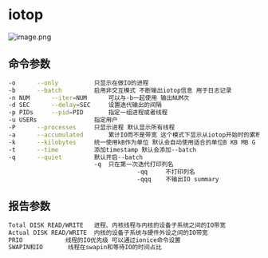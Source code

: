 <!-- #! https://zhuanlan.zhihu.com/p/647048160 -->
# iotop

![image.png](https://intranetproxy.alipay.com/skylark/lark/0/2023/png/94756340/1681983785117-1b475a88-a383-45d3-a75d-749981b051d4.png#clientId=u82a2e39e-c9c1-4&from=paste&height=172&id=uabd27f90&originHeight=344&originWidth=1444&originalType=binary&ratio=2&rotation=0&showTitle=false&size=415876&status=done&style=none&taskId=u4b5243b8-b83b-4cb0-8409-d130c336bf3&title=&width=722)


## 命令参数

```bash
-o 		--only			只显示在做IO的进程
-b 		--batch			启用非交互模式 不断输出iotop信息 用于日志记录
-n NUM 		--iter=NUM		可以与-b一起使用 输出NUM次
-d SEC 		--delay=SEC		设置迭代输出的间隔
-p PIDs		--pid=PID		指定一组进程或者线程
-u USERs				指定用户
-P		--processes		只显示进程 默认显示所有线程
-a		--accumulated		累计IO而不是带宽 这个模式下显示从iotop开始时的累积IO数量
-k		--kilobytes		统一使用kB作为单位 默认会自动使用适合的单位B KB MB G
-t		--time			添加timestamp 默认会添加--batch
-q		--quiet			默认开启--batch
                        -q 	只在第一次迭代打印列名
                                    -qq 	不打印列名
                                    -qqq 	不输出IO summary
```

## 报告参数

```bash
Total DISK READ/WRITE	进程、内核线程与内核的设备子系统之间的IO带宽
Actual DISK READ/WRITE	内核的设备子系统与硬件外设之间的IO带宽
PRIO			线程的IO优先级 可以通过ionice命令设置
SWAPIN和IO		线程在swapin和等待IO的时间占比
```
